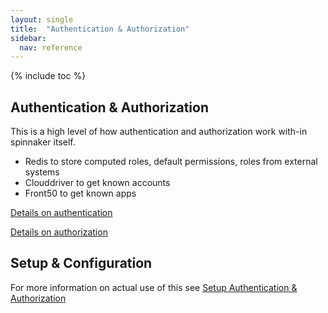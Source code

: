 ```yaml
---
layout: single
title:  "Authentication & Authorization"
sidebar:
  nav: reference
---
```


{% include toc %}

## Authentication & Authorization
This is a high level of how authentication and authorization work with-in spinnaker itself.  


- Redis to store computed roles, default permissions, roles from external systems
- Clouddriver to get known accounts
- Front50 to get known apps

[Details on authentication](./authentication/)

[Details on authorization](./authorization/)



## Setup & Configuration

For more information on actual use of this see [Setup Authentication & Authorization](/setup/security/)
